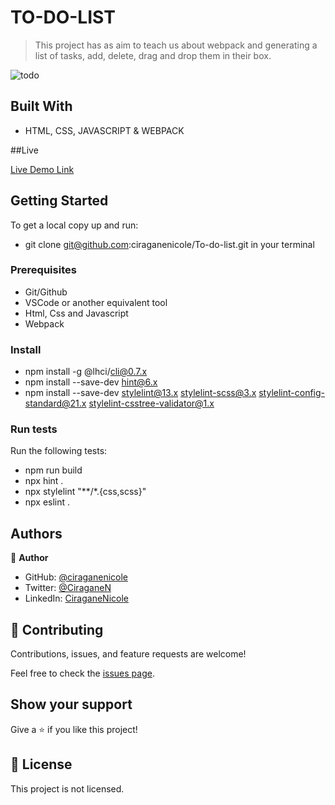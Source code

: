 
# TO-DO-LIST

> This project has as aim to teach us about webpack and generating a list of tasks, add, delete, drag and drop them in their box.


![todo](https://user-images.githubusercontent.com/72297212/159683357-0d7ac584-78a0-473d-8a7d-e74e12dc1240.PNG)



## Built With

- HTML, CSS, JAVASCRIPT & WEBPACK

##Live

[Live Demo Link](https://ciraganenicole.github.io/To-do-list/)


## Getting Started


To get a local copy up and run:

- git clone git@github.com:ciraganenicole/To-do-list.git   in your terminal

### Prerequisites

- Git/Github
- VSCode or another equivalent tool
- Html, Css and Javascript
- Webpack

### Install

- npm install -g @lhci/cli@0.7.x
- npm install --save-dev hint@6.x
-  npm install --save-dev stylelint@13.x stylelint-scss@3.x stylelint-config-standard@21.x stylelint-csstree-validator@1.x

### Run tests

Run the following tests:

- npm run build
- npx hint .
- npx stylelint "**/*.{css,scss}"
- npx eslint .



## Authors

👤 **Author**

- GitHub: [@ciraganenicole](https://github.com/ciraganenicole)
- Twitter: [@CiraganeN](https://twitter.com/CiraganeN)
- LinkedIn: [CiraganeNicole](https://linkedin.com/in/nicole-ciragane-19a3071bb)

## 🤝 Contributing

Contributions, issues, and feature requests are welcome!

Feel free to check the [issues page](../../issues/).

## Show your support

Give a ⭐️ if you like this project!



## 📝 License

This project is not licensed.

